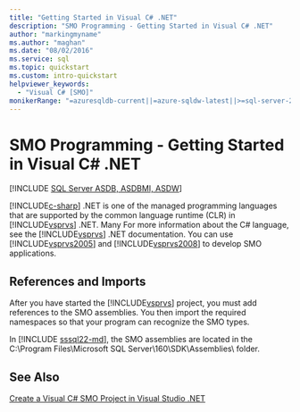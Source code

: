 ```yaml
---
title: "Getting Started in Visual C# .NET"
description: "SMO Programming - Getting Started in Visual C# .NET"
author: "markingmyname"
ms.author: "maghan"
ms.date: "08/02/2016"
ms.service: sql
ms.topic: quickstart
ms.custom: intro-quickstart
helpviewer_keywords:
  - "Visual C# [SMO]"
monikerRange: "=azuresqldb-current||=azure-sqldw-latest||>=sql-server-2016||>=sql-server-linux-2017||=azuresqldb-mi-current"
---
```

# SMO Programming - Getting Started in Visual C# .NET
[!INCLUDE [SQL Server ASDB, ASDBMI, ASDW](../../includes/applies-to-version/sql-asdb-asdbmi-asa.md)]

  [!INCLUDE[c-sharp](../../includes/c-sharp-md.md)] .NET is one of the managed programming languages that are supported by the common language runtime (CLR) in [!INCLUDE[vsprvs](../../includes/vsprvs-md.md)] .NET. Many For more information about the C# language, see the [!INCLUDE[vsprvs](../../includes/vsprvs-md.md)] .NET documentation. You can use [!INCLUDE[vsprvs2005](../../includes/vsprvs2005-md.md)] and [!INCLUDE[vsprvs2008](../../includes/vsprvs2008-md.md)] to develop SMO applications.  
  
## References and Imports  
 After you have started the [!INCLUDE[vsprvs](../../includes/vsprvs-md.md)] project, you must add references to the SMO assemblies. You then import the required namespaces so that your program can recognize the SMO types.  
  
 In [!INCLUDE [sssql22-md](../../includes/sssql22-md.md)], the SMO assemblies are located in the C:\Program Files\Microsoft SQL Server\160\SDK\Assemblies\ folder.  
  
## See Also  
 [Create a Visual C&#35; SMO Project in Visual Studio .NET](../../relational-databases/server-management-objects-smo/how-to-create-a-visual-csharp-smo-project-in-visual-studio-net.md)  
  
  
